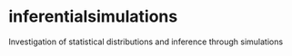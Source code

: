 # inferentialsimulations
Investigation of statistical distributions and inference through simulations
